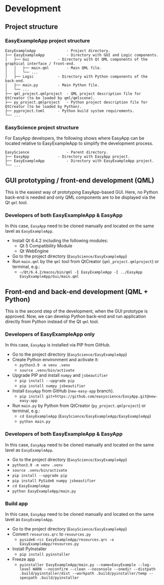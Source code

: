 # Development

## Project structure

### EasyExampleApp project structure

```
EasyExampleApp        		- Project directory.
├── EasyExampleApp     		- Directory with GUI and Logic components.
│   ├── Gui   			- Directory with Qt QML components of the graphical interface / front-end.
│   │   ├── main.qml		- Main QML file.
│   │   └── ...
│   ├── Logic			- Directory with Python components of the back-end.
│   ├── main.py   		- Main Python file.
│   └── ...
├── qml_project.qmlproject	- QML project description file for QtCreator (to be loaded by qml/qmlscene).
├── py_project.qmlproject	- Python project description file for QtCreator (to be loaded by Python).
├── pyproject.toml		- Python build system requirements.
└── ...
```

### EasyScience project structure

For EasyApp developers, the following shows where EasyApp can be located relative to EasyExampleApp to simplify the development process.

```
EasyScience 	       		- Parent directory.
├── EasyApp     		- Directory with EasyApp project.
├── EasyExampleApp     		- Directory with EasyExampleApp project.
└── ...
```

## GUI prototyping / front-end development (QML)

This is the easiest way of prototyping EasyApp-based GUI. Here, no Python back-end is needed and only QML components are to be displayed via the Qt `qml` tool.

### Developers of both EasyExampleApp & EasyApp

In this case, `EasyApp` need to be cloned manually and located on the same lavel as `EasyExampleApp`.

* Install Qt 6.4.2 including the following modules:
	* Qt 5 Compatibility Module
	* Qt WebEngine
* Go to the project directory (`EasyScience/EasyExampleApp`)
* Run `main.qml` by the `qml` tool from QtCreator (`qml_project.qmlproject`) or terminal, e.g.:
	* `~/Qt/6.4.2/macos/bin/qml -I EasyExampleApp -I ../EasyApp EasyExampleApp/Gui/main.qml`

## Front-end and back-end development (QML + Python)

This is the second step of the development, when the GUI prototype is approved. Now, we can develop Python back-end and run application directly from Python instead of the Qt `qml` tool.

### Developers of EasyExampleApp only

In this case, `EasyApp` is installed via PIP from GitHub.

* Go to the project directory (`EasyScience/EasyExampleApp`)
* Create Python environment and activate it:
	* `python3.9 -m venv .venv`
	* `source .venv/bin/activate`
* Upgrade PIP and install `numpy` and `jsbeautifier`
	* `pip install --upgrade pip`
	* `pip install numpy jsbeautifier`
* Install `EasyApp` from GitHub (`new-easy-app` branch).
	* `pip install git+https://github.com/easyscience/EasyApp.git@new-easy-app`
* Run `main.py` by Python from QtCreator (`py_project.qmlproject`) or terminal, e.g.:
	* `cd EasyExampleApp` (`EasyScience/EasyExampleApp/EasyExampleApp`)
	* `python main.py`

### Developers of both EasyExampleApp & EasyApp

In this case, `EasyApp` need to be cloned manually and located on the same lavel as `EasyExampleApp`.

* Go to the project directory (`EasyScience/EasyExampleApp`)
* `python3.9 -m venv .venv`
* `source .venv/bin/activate`
* `pip install --upgrade pip`
* `pip install PySide6 numpy jsbeautifier`
* `cd EasyExampleApp`
* `python EasyExampleApp/main.py`

### Build app

In this case, `EasyApp` need to be cloned manually and located on the same lavel as `EasyExampleApp`.

* Go to the project directory (`EasyScience/EasyExampleApp`)
* Convert `resources.qrc` to `resources.py`
	* `pyside6-rcc EasyExampleApp/resources.qrc -o EasyExampleApp/resources.py`
* Install PyInstaller
	* `pip install pyinstaller`
* Freeze app
	* `pyinstaller EasyExampleApp/main.py --name=EasyExample --log-level WARN --noconfirm --clean --noconsole --onedir --distpath .build/pyinstaller/dist --workpath .build/pyinstaller/temp --specpath .build/pyinstaller`
